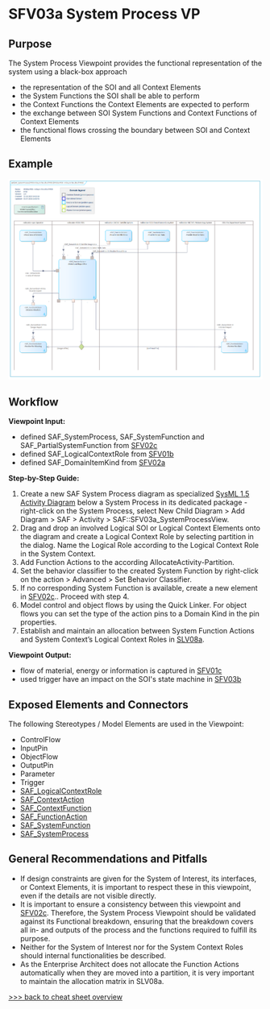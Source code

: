 # SFV03a System Process VP

## Purpose
The System Process Viewpoint provides the functional representation of the system using a black-box approach
* the representation of the SOI and all Context Elements
* the System Functions the SOI shall be able to perform
* the Context Functions the Context Elements are expected to perform
* the exchange between SOI System Functions and Context Functions of Context Elements
* the functional flows crossing the boundary between SOI and Context Elements

## Example
![SFV03a](../pics/SFV03a-example.png)

## Workflow
**Viewpoint Input:**
* defined SAF_SystemProcess, SAF_SystemFunction and SAF_PartialSystemFunction from [SFV02c](System-Functional-Breakdown-Viewpoint.md)
* defined SAF_LogicalContextRole from [SFV01b](System-Context-Definition-Viewpoint.md)
* defined SAF_DomainItemKind from [SFV02a](System-Domain-Item-Kind-Viewpoint.md)

**Step-by-Step Guide:**
1.  Create a new SAF System Process diagram as specialized [SysML 1.5 Activity Diagram](https://sparxsystems.com/enterprise_architect_user_guide/16.1/modeling_languages/sysml_activity_diagram.html) below a System Process in its dedicated package - right-click on the System Process, select New Child Diagram > Add Diagram > SAF > Activity > SAF::SFV03a_SystemProcessView.
2.	Drag and drop an involved Logical SOI or Logical Context Elements onto the diagram and create a Logical Context Role by selecting partition in the dialog. Name the Logical Role according to the Logical Context Role in the System Context.
3.	Add Function Actions to the according AllocateActivity-Partition.
4.	Set the behavior classifier to the created System Function by right-click on the action > Advanced > Set Behavior Classifier.
5.	If no corresponding System Function is available, create a new element in [SFV02c](System-Functional-Breakdown-Viewpoint.md).. Proceed with step 4.
6.	Model control and object flows by using the Quick Linker. For object flows you can set the type of the action pins to a Domain Kind in the pin properties.
7.	Establish and maintain an allocation between System Function Actions and System Context’s Logical Context Roles in [SLV08a](Logical-Functional-Mapping-Viewpoint.md).

**Viewpoint Output:**
* flow of material, energy or information is captured in [SFV01c](System-Context-Exchange-Viewpoint.md)
* used trigger have an impact on the SOI's state machine in [SFV03b](System-State-Viewpoint.md) 

## Exposed Elements and Connectors
The following Stereotypes / Model Elements are used in the Viewpoint:
* ControlFlow
* InputPin
* ObjectFlow
* OutputPin
* Parameter
* Trigger
* [SAF_LogicalContextRole](https://github.com/GfSE/SAF-Specification/blob/TdSE2023/stereotypes.md#SAF_LogicalContextRole)
* [SAF_ContextAction](https://github.com/GfSE/SAF-Specification/blob/TdSE2023/stereotypes.md#SAF_ContextAction)
* [SAF_ContextFunction](https://github.com/GfSE/SAF-Specification/blob/TdSE2023/stereotypes.md#SAF_ContextFunction)
* [SAF_FunctionAction](https://github.com/GfSE/SAF-Specification/blob/TdSE2023/stereotypes.md#SAF_FunctionAction)
* [SAF_SystemFunction](https://github.com/GfSE/SAF-Specification/blob/TdSE2023/stereotypes.md#SAF_SystemFunction)
* [SAF_SystemProcess](https://github.com/GfSE/SAF-Specification/blob/TdSE2023/stereotypes.md#SAF_SystemProcess)

## General Recommendations and Pitfalls
* If design constraints are given for the System of Interest, its interfaces, or Context Elements, it is important to respect these in this viewpoint, even if the details are not visible directly.
* It is important to ensure a consistency between this viewpoint and [SFV02c](System-Functional-Breakdown-Viewpoint.md). Therefore, the System Process Viewpoint should be validated against its Functional breakdown, ensuring that the breakdown covers all in- and outputs of the process and the functions required to fulfill its purpose.
* Neither for the System of Interest nor for the System Context Roles should internal functionalities be described.
* As the Enterprise Architect does not allocate the Function Actions automatically when they are moved into a partition, it is very important to maintain the allocation matrix in SLV08a.

[>>> back to cheat sheet overview](../CheatSheet.md)
